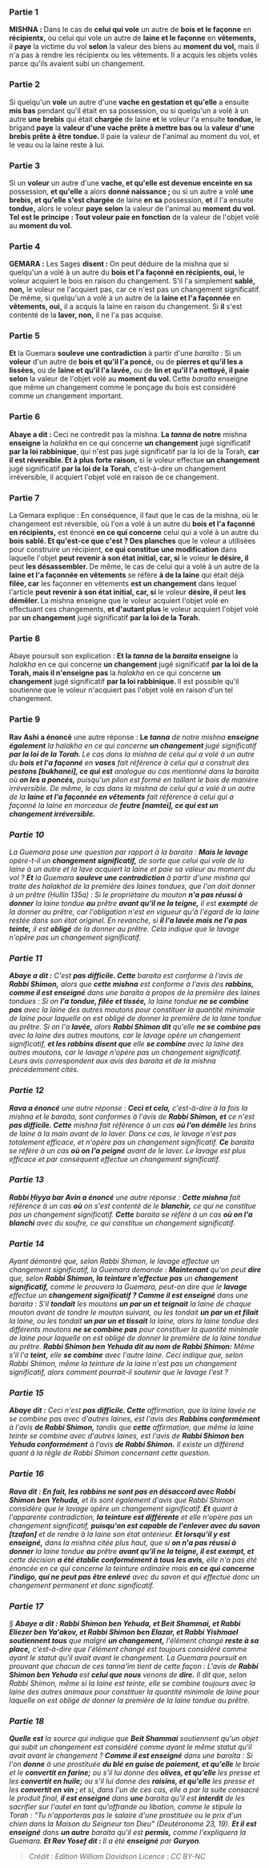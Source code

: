 
### Partie 1
<strong>MISHNA : </strong>Dans le cas de <b>celui qui vole</b> un autre de <b>bois et le façonne</b> en <b>récipientx,</b> ou celui qui vole un autre de <b>laine et le façonne</b> en <b>vêtements,</b> il <b>paye</b> la victime du vol <b>selon</b> la valeur des biens au <b>moment du vol,</b> mais il n'a pas à rendre les récipientx ou les vêtements. Il a acquis les objets volés parce qu'ils avaient subi un changement.

### Partie 2
Si quelqu'un <b>vole</b> un autre d'une <b>vache en gestation et qu'elle</b> a ensuite <b>mis bas</b> pendant qu'il était en sa possession, ou si quelqu'un a volé à un autre <b>une brebis</b> qui était <b>chargée</b> de laine <b>et</b> le voleur l'a ensuite <b>tondue, </b> le brigand <b>paye</b> la <b>valeur d'une vache prête à mettre bas ou</b> la <b>valeur d'une brebis prête à être tondue. </b> Il paie la valeur de l'animal au moment du vol, et le veau ou la laine reste à lui.

### Partie 3
Si un <b>voleur</b> un autre d'une <b>vache, et qu'elle est devenue enceinte en sa</b> possession, <b>et qu'elle</b> a alors <b>donné naissance ; </b> ou si un autre a volé <b>une brebis, et qu'elle s'est chargée</b> de laine <b>en sa</b> possession, <b>et</b> il l'a ensuite <b>tondue,</b> alors le voleur <b>paye selon</b> la valeur de l'animal au <b>moment du vol. Tel est le principe : Tout voleur paie en fonction</b> de la valeur de l'objet volé au <b>moment du vol.</b>

### Partie 4
<strong>GEMARA :</strong> Les Sages <b>disent :</b> On peut déduire de la mishna que si quelqu'un a volé à un autre du <b>bois et l'a façonné en récipients, oui,</b> le voleur acquiert le bois en raison du changement. S'il l'a simplement <b>sablé, non,</b> le voleur ne l'acquiert pas, car ce n'est pas un changement significatif. De même, si quelqu'un a volé à un autre de la <b>laine et l'a façonnée</b> en <b>vêtements, oui,</b> il a acquis la laine en raison du changement. Si <b>il</b> s'est contenté de la <b>laver, non,</b> il ne l'a pas acquise.

### Partie 5
<b>Et</b> la Guemara <b>souleve une contradiction</b> à partir d'une <i>baraïta</i> : Si un <b>voleur</b> d'un autre de <b>bois et qu'il l'a poncé,</b> ou de <b>pierres et qu'il les a lissées,</b> ou de <b>laine et qu'il l'a lavée,</b> ou de <b>lin et qu'il l'a nettoyé, il paie selon</b> la valeur de l'objet volé au <b>moment du vol. </b> Cette <i>baraita</i> enseigne que même un changement comme le ponçage du bois est considéré comme un changement important.

### Partie 6
<b>Abaye a dit :</b> Ceci ne contredit pas la mishna. <b>La <i>tanna</i> de notre</b> mishna <b>enseigne</b> la <i>halakha</i> en ce qui concerne <b>un changement</b> jugé significatif <b>par la loi rabbinique</b>, qui n'est pas jugé significatif par la loi de la Torah, <b>car il est réversible. Et à plus forte raison,</b> si le voleur effectue <b>un changement</b> jugé significatif <b>par la loi de la Torah</b>, c'est-à-dire un changement irréversible, il acquiert l'objet volé en raison de ce changement.

### Partie 7
La Gemara explique : En conséquence, il faut que le cas de la mishna, où le changement est réversible, où l'on a volé à un autre du <b>bois et l'a façonné en récipients,</b> est énoncé <b>en ce qui concerne</b> celui qui a volé à un autre du <b>bois sablé. Et qu'est-ce que c'est ? Des planches</b> que le voleur a utilisées pour construire un récipient, <b>ce qui constitue une modification</b> dans laquelle l'objet <b>peut revenir à son état initial, car, si</b> le voleur <b>le désire, il</b> peut <b>les désassembler. </b> De même, le cas de celui qui a volé à un autre de la <b>laine et l'a façonnée en vêtements</b> se réfère <b>à de la laine</b> qui était déjà <b>filée, car</b> les façonner en vêtements <b>est un changement</b> dans lequel l'article <b>peut revenir à son état initial, car, si</b> le voleur <b>désire, il</b> peut <b>les démêler. </b> La mishna enseigne que le voleur acquiert l'objet volé en effectuant ces changements, <b>et d'autant plus</b> le voleur acquiert l'objet volé par <b>un changement</b> jugé significatif <b>par la loi de la Torah.</b>

### Partie 8
Abaye poursuit son explication : <b>Et la <i>tanna</i> de la <i>baraita</i> enseigne</b> la <i>halakha</i> en ce qui concerne <b>un changement</b> jugé significatif <b>par la loi de la Torah, mais il n'enseigne pas</b> la <i>halakha</i> en ce qui concerne <b>un changement</b> jugé significatif <b>par la loi rabbinique. </b> Il est possible qu'il soutienne que le voleur n'acquiert pas l'objet volé en raison d'un tel changement.

### Partie 9
<b>Rav Ashi a énoncé</b> une autre réponse : <b>Le <i>tanna</b> de notre</b> mishna <b>enseigne également</b> la <i>halakha</b> en ce qui concerne <b>un changement</b> jugé significatif <b>par la loi de la Torah. </b> Le cas dans la mishna de celui qui a volé à un autre du <b>bois et l'a façonné</b> en <b>vases</b> fait référence à celui qui a construit des <b>pestons [<i>bukhanei</i>], ce qui est</b> analogue au cas mentionné dans la <i>baraita</i> où <b>on les a poncés,</b> puisqu'un pilon est formé en taillant le bois de manière irréversible. De même, le cas dans la mishna de celui qui a volé à un autre de la <b>laine et l'a façonnée en vêtements</b> fait référence à celui qui a façonné la laine en morceaux de <b>feutre [<i>namtei</i>], ce qui est un changement irréversible.</b>

### Partie 10
La Guemara pose une question par rapport à la <i>baraita</i> : <b>Mais le lavage</b> opère-t-il un <b>changement significatif,</b> de sorte que celui qui vole de la laine à un autre et la lave acquiert la laine et paie sa valeur au moment du vol ? <b>Et</b> la Guemara <b>souleve une contradiction</b> à partir d'une mishna qui traite des <i>halakhot</i> de la première des laines tondues, que l'on doit donner à un prêtre (<i>Ḥullin</i> 135a) : Si le propriétaire du mouton <b>n'a pas réussi à donner</b> la laine tondue <b>au</b> prêtre <b>avant qu'il ne la teigne,</b> il est <b>exempté</b> de la donner au prêtre, car l'obligation n'est en vigueur qu'à l'égard de la laine restée dans son état originel. En revanche, si <b>il l'a lavée mais ne l'a pas teinte,</b> il est <b>obligé</b> de la donner au prêtre. Cela indique que le lavage n'opère pas un changement significatif.

### Partie 11
<b>Abaye a dit :</b> C'est <b>pas difficile. Cette</b> <i>baraita</i> est conforme à l'avis de <b>Rabbi Shimon,</b> alors que <b>cette mishna</b> est conforme à l'avis des <b>rabbins, comme il est enseigné</b> dans une <i>baraita</i> à propos de la première des laines tondues : Si on <b>l'a tondue, filée et tissée,</b> la laine tondue <b>ne se combine pas</b> avec la laine des autres moutons pour constituer la quantité minimale de laine pour laquelle on est obligé de donner la première de la laine tondue au prêtre. Si on l'a <b>lavée,</b> alors <b>Rabbi Shimon dit</b> qu'elle <b>ne se combine pas</b> avec la laine des autres moutons, car le lavage opère un changement significatif, <b>et les rabbins disent que</b> elle <b>se combine</b> avec la laine des autres moutons, car le lavage n'opère pas un changement significatif. Leurs avis correspondent aux avis des <i>baraita</i> et de la mishna précédemment cités.

### Partie 12
<b>Rava a énoncé</b> une autre réponse : <b>Ceci et cela,</b> c'est-à-dire à la fois la mishna et le <i>baraita</i>, sont conformes à l'avis de <b>Rabbi Shimon, et</b> ce n'est <b>pas difficile. Cette</b> mishna fait référence à un cas <b>où l'on démêle</b> les brins de laine à la main avant de la laver. Dans ce cas, le lavage n'est pas totalement efficace, et n'opère pas un changement significatif. <b>Ce</b> <i>baraita</i> se réfère à un cas <b>où on l'a peigné</b> avant de le laver. Le lavage est plus efficace et par conséquent effectue un changement significatif.

### Partie 13
<b>Rabbi Ḥiyya bar Avin a énoncé</b> une autre réponse : <b>Cette mishna</b> fait référence à un cas <b>où</b> on s'est contenté de le <b>blanchir,</b> ce qui ne constitue pas un changement significatif. <b>Cette</b> <i>baraita</i> se réfère à un cas <b>où on l'a blanchi</b> avec du soufre, ce qui constitue un changement significatif.

### Partie 14
Ayant démontré que, selon Rabbi Shimon, le lavage effectue un changement significatif, la Guemara demande : <b>Maintenant</b> qu'on peut <b>dire</b> que, selon <b>Rabbi Shimon, la teinture n'effectue pas</b> un <b>changement significatif,</b> comme le prouvera la Guemara, peut-on dire que le <b>lavage</b> effectue un <b>changement significatif ? Comme il est enseigné</b> dans une <i>baraita</i> : S'il <b>tondait</b> les moutons <b>un par un et teignait</b> la laine de chaque mouton avant de tondre le mouton suivant, ou les tondait <b>un par un et filait</b> la laine, ou les tondait <b>un par un et tissait</b> la laine, alors la laine tondue des différents moutons <b>ne se combine pas</b> pour constituer la quantité minimale de laine pour laquelle on est obligé de donner la première de la laine tondue au prêtre. <b>Rabbi Shimon ben Yehuda dit au nom de Rabbi Shimon:</b> Même s'il l'a <b>teint,</b> elle <b>se combine</b> avec l'autre laine. Ceci indique que, selon Rabbi Shimon, même la teinture de la laine n'est pas un changement significatif, alors comment pourrait-il soutenir que le lavage l'est ?

### Partie 15
<b>Abaye dit :</b> Ceci n'est <b>pas difficile. Cette</b> affirmation, que la laine lavée ne se combine pas avec d'autres laines, est l'avis des <b>Rabbins conformément</b> à l'avis <b>de Rabbi Shimon,</b> tandis que <b>cette</b> affirmation, que même la laine teinte se combine avec d'autres laines, est l'avis de <b>Rabbi Shimon ben Yehuda conformément</b> à l'avis <b>de Rabbi Shimon.</b> Il existe un différend quant à la règle de Rabbi Shimon concernant cette question.

### Partie 16
<b>Rava dit : En fait, les rabbins ne sont pas en désaccord avec Rabbi Shimon ben Yehuda,</b> et ils sont également d'avis que Rabbi Shimon considère que le lavage opère un changement significatif. <b>Et</b> quant à l'apparente contradiction, <b>la teinture est différente</b> et elle n'opère pas un changement significatif, <b>puisqu'on est capable de l'enlever avec du savon [<i>tzafon</i>]</b> et de rendre à la laine son état antérieur. <b>Et lorsqu'il y est enseigné,</b> dans la mishna citée plus haut, que si <b>on n'a pas réussi à donner</b> la laine tondue <b>au</b> prêtre <b>avant qu'il ne la teigne, il est exempt, et</b> cette décision <b>a été établie conformément à tous les avis,</b> elle n'a pas été énoncée en ce qui concerne la teinture ordinaire mais <b>en ce qui concerne l'indigo, qui ne peut pas être enlevé</b> avec du savon et qui effectue donc un changement permanent et donc significatif.

### Partie 17
§ <b>Abaye a dit : Rabbi Shimon ben Yehuda, et Beit Shammai, et Rabbi Eliezer ben Ya'akov, et Rabbi Shimon ben Elazar, et Rabbi Yishmael soutiennent tous</b> que malgré <b>un changement,</b> l'élément changé <b>reste à sa place,</b> c'est-à-dire que l'élément changé est toujours considéré comme ayant le statut qu'il avait avant le changement. La Guemara poursuit en prouvant que chacun de ces <i>tanna'im</i> tient de cette façon : L'avis de <b>Rabbi Shimon ben Yehuda</b> est <b>celui que nous</b> venons de <b>dire.</b> Il dit que, selon Rabbi Shimon, même si la laine est teinte, elle se combine toujours avec la laine des autres animaux pour constituer la quantité minimale de laine pour laquelle on est obligé de donner la première de la laine tondue au prêtre.

### Partie 18
<b>Quelle est</b> la source qui indique que <b>Beit Shammai</b> soutiennent qu'un objet qui subit un changement est considéré comme ayant le même statut qu'il avait avant le changement ? <b>Comme il est enseigné</b> dans une <i>baraita</i> : Si l'on <b>donne</b> à une prostituée <b>du blé en guise de paiement, et qu'elle</b> le broie et le <b>convertit en farine;</b> ou s'il lui donne des <b>olives, et qu'elle</b> les presse et les <b>convertit en huile;</b> ou s'il lui donne des <b>raisins, et qu'elle</b> les presse et les <b>convertit en vin ; </b> et si, dans l'un de ces cas, elle a par la suite consacré le produit final, <b>il est enseigné</b> dans <b>une</b> <i>baraita</i> qu'il est <b>interdit</b> de les sacrifier sur l'autel en tant qu'offrande ou libation, comme le stipule la Torah : "Tu n'apporteras pas le salaire d'une prostituée ou le prix d'un chien dans la Maison du Seigneur ton Dieu" (Deutéronome 23, 19). <b>Et il est enseigné</b> dans <b>un autre</b> <i>baraita</i> qu'il est <b>permis,</b> comme l'expliquera la Guemara. <b>Et Rav Yosef dit : </b> Il a été <b>enseigné</b> par <b>Guryon</b>.

>Crédit : Edition William Davidson
>Licence : CC BY-NC